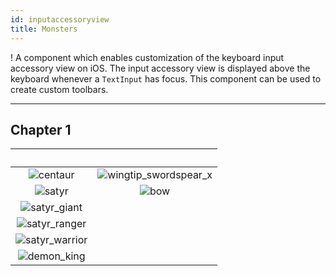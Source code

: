 ```yaml
---
id: inputaccessoryview
title: Monsters
---
```


!
A component which enables customization of the keyboard input accessory view on iOS. The input accessory view is displayed above the keyboard whenever a `TextInput` has focus. This component can be used to create custom toolbars.

---

## Chapter 1

|                                  ⠀                                  |                                         ⠀                                         |
| :-----------------------------------------------------------------: | :-------------------------------------------------------------------------------: |
|      ![centaur](http://localhost:3000/img/khloe/centaur_x.png)      | ![wingtip_swordspear_x](http://localhost:3000/img/khloe/wingtip_swordspear_x.png) |
|         ![satyr](http://localhost:3000/img/khloe/satyr.png)         |                  ![bow](http://localhost:3000/img/khloe/bow.png)                  |
|  ![satyr_giant](http://localhost:3000/img/khloe/satyr_giant_x.png)  |
| ![satyr_ranger](http://localhost:3000/img/khloe/satyr_ranger_x.png) |
| ![satyr_warrior](http://localhost:3000/img/khloe/satyr_warrior.png) |
|    ![demon_king](http://localhost:3000/img/khloe/demon_king.png)    |
